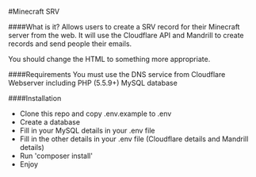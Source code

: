 #Minecraft SRV

####What is it?
Allows users to create a SRV record for their Minecraft server from the web. It will use the Cloudflare API and Mandrill to create records and send people their emails.

You should change the HTML to something more appropriate.

####Requirements
You must use the DNS service from Cloudflare
Webserver including PHP (5.5.9+)
MySQL database

####Installation
- Clone this repo and copy .env.example to .env
- Create a database
- Fill in your MySQL details in your .env file
- Fill in the other details in your .env file (Cloudflare details and Mandrill details)
- Run 'composer install'
- Enjoy